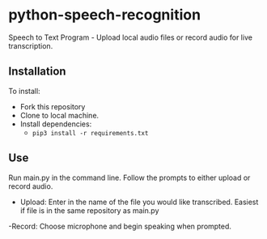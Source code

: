 # python-speech-recognition
Speech to Text Program - Upload local audio files or record audio for live transcription.

## Installation
To install:
- Fork this repository
- Clone to local machine.
- Install dependencies:
    - ```pip3 install -r requirements.txt```
## Use
Run main.py in the command line.
Follow the prompts to either upload or record audio.

- Upload: Enter in the name of the file you would like transcribed. Easiest if file is in the same repository as main.py

-Record: Choose microphone and begin speaking when prompted.